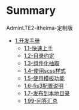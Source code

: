 # Summary

AdminLTE2-itheima-定制版

* [1.开发手册]()
    * [1.1-快速上手](1.开发手册/1.1-快速上手.md)
    * [1.2-目录约定](1.开发手册/1.2-目录约定.md)
    * [1.3-组件化抽取](1.开发手册/1.3-组件化抽取.md)
    * [1.4-使用scss样式](1.开发手册/1.4-使用scss样式.md)
    * [1.5-使用模板功能](1.开发手册/1.5-使用模板功能.md)
    * [1.6-fis3配置说明](1.开发手册/1.6-fis3配置说明.md)
    * [1.7-发布到本地目录](1.开发手册/1.7-发布到本地目录.md)
    * [1.99-问答汇总](1.开发手册/1.99-问答汇总.md)